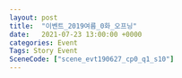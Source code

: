 ```yaml
---
layout: post
title:  "이벤트_2019여름_0화_오프닝"
date:   2021-07-23 13:00:00 +0000
categories: Event
Tags: Story Event
SceneCode: ["scene_evt190627_cp0_q1_s10"]
---
```

